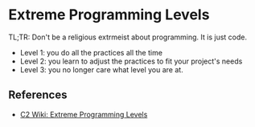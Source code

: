 # Extreme Programming Levels

TL;TR: Don't be a religious extrmeist about programming. It is just code.

* Level 1: you do all the practices all the time
* Level 2: you learn to adjust the practices to fit your project's needs
* Level 3: you no longer care what level you are at.


## References

* [C2 Wiki: Extreme Programming Levels](https://c2.com/cgi/wiki?ExtremeProgrammingLevels)
